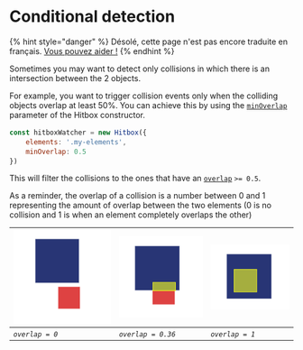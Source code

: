 # Conditional detection

{% hint style="danger" %}
Désolé, cette page n'est pas encore traduite en français. [Vous pouvez aider !](https://github.com/leoboyerbx/hitbox-js/blob/masterfr/docs/api/hitbox-object.md)
{% endhint %}

Sometimes you may want to detect only collisions in which there is an intersection between the 2 objects.

For example, you want to trigger collision events only when the colliding objects overlap at least 50%. You can achieve this by using the [`minOverlap`](../api/hitbox-object.md#minoverlap) parameter of the Hitbox constructor.

```javascript
const hitboxWatcher = new Hitbox({
    elements: '.my-elements',
    minOverlap: 0.5
})
```

This will filter the collisions to the ones that have an [`overlap`](../api/collision-object.md#overlap) `>= 0.5`.

As a reminder, the overlap of a collision is a number between 0 and 1 representing the amount of overlap between the two elements \(0 is no collision and 1 is when an element  completely overlaps the other\)

| ![](../.gitbook/assets/overlap0.png) | ![](../.gitbook/assets/overlap0.36.png) | ![](../.gitbook/assets/overlap1.png) |
| :--- | :--- | :--- |
| _`overlap = 0`_ | _`overlap = 0.36`_ | _`overlap = 1`_ |

